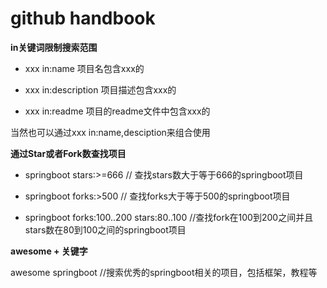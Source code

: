 # github handbook

**in关键词限制搜索范围**

* xxx in:name  项目名包含xxx的

* xxx in:description 项目描述包含xxx的

* xxx in:readme 项目的readme文件中包含xxx的

当然也可以通过xxx in:name,desciption来组合使用

**通过Star或者Fork数查找项目**

* springboot  stars:>=666 // 查找stars数大于等于666的springboot项目

* springboot forks:>500 // 查找forks大于等于500的springboot项目

* springboot forks:100..200 stars:80..100 //查找fork在100到200之间并且stars数在80到100之间的springboot项目

**awesome + 关键字**

awesome springboot //搜索优秀的springboot相关的项目，包括框架，教程等
